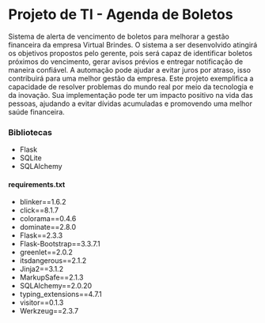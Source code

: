 # Projeto de TI - Agenda de Boletos

Sistema de alerta de vencimento de boletos
para melhorar a gestão financeira da empresa Virtual Brindes. O sistema a ser
desenvolvido atingirá os objetivos propostos pelo gerente, pois será capaz de
identificar boletos próximos do vencimento, gerar avisos prévios e entregar
notificação de maneira confiável.
A automação pode ajudar a evitar juros por
atraso, isso contribuirá para uma melhor gestão da empresa.
Este projeto exemplifica a capacidade de resolver problemas do mundo real
por meio da tecnologia e da inovação. Sua implementação pode
ter um impacto positivo na vida das pessoas, ajudando a evitar dívidas acumuladas e
promovendo uma melhor saúde financeira.

### Bibliotecas
- Flask
- SQLite
- SQLAlchemy

#### requirements.txt
- blinker==1.6.2
- click==8.1.7
- colorama==0.4.6
- dominate==2.8.0
- Flask==2.3.3
- Flask-Bootstrap==3.3.7.1
- greenlet==2.0.2
- itsdangerous==2.1.2
- Jinja2==3.1.2
- MarkupSafe==2.1.3
- SQLAlchemy==2.0.20
- typing_extensions==4.7.1
- visitor==0.1.3
- Werkzeug==2.3.7